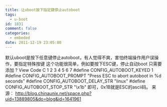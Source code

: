 ```yaml
---
title: 让uboot按下指定键停止autoboot
tags:
  - u-boot
id: 1831
comment: false
categories:
  - embeded
date: 2011-12-19 23:05:00
---
```


默认uboot是按下任意键停止autoboot，有人觉得不爽，害怕终端操作用户误操作，要指定特殊按键
这个功能很简单，例如要按下ESC键，停止自动boot
只需要添加
?
View Code
C
1
2
3
4
5
6
7
#define CONFIG_AUTOBOOT_KEYED 1
#define CONFIG_AUTOBOOT_PROMPT "Press ESC to abort autoboot in %d seconds"
#define CONFIG_AUTOBOOT_DELAY_STR "linux"
#define CONFIG_AUTOBOOT_STOP_STR "\x1b"
即可，0x1B就是ESC的ascii码。
来源：
http://blog.chinaunix.net/space.php?uid=13889805&do=blog&id=1641961
